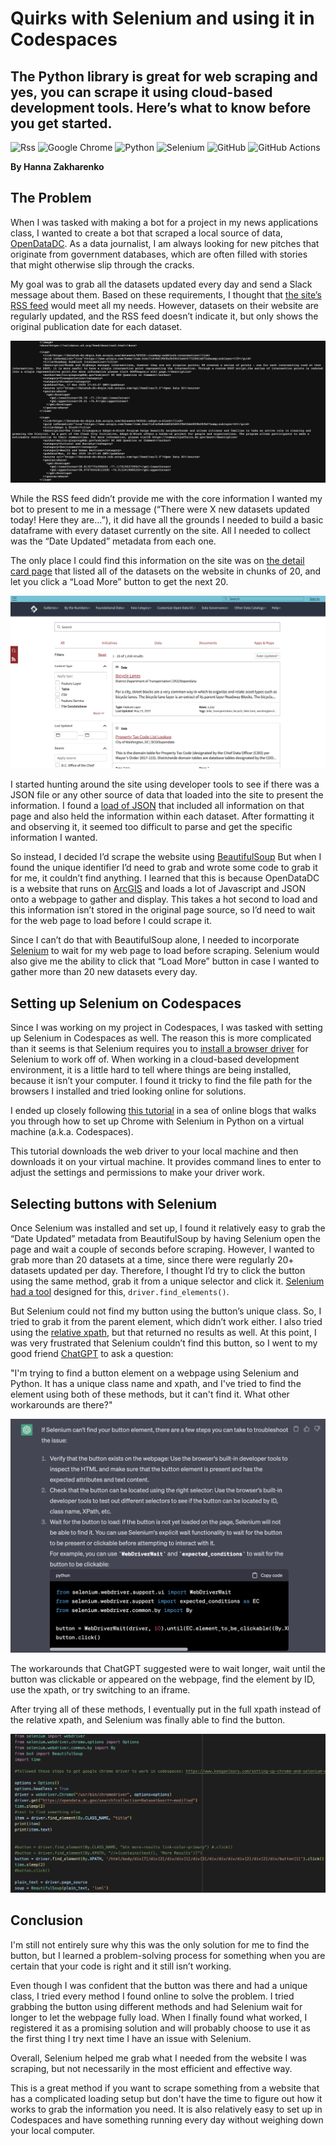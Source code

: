 # Quirks with Selenium and using it in Codespaces
## The Python library is great for web scraping and yes, you can scrape it using cloud-based development tools. Here’s what to know before you get started.
![Rss](https://img.shields.io/badge/rss-F88900?style=for-the-badge&logo=rss&logoColor=white) ![Google Chrome](https://img.shields.io/badge/Google%20Chrome-4285F4?style=for-the-badge&logo=GoogleChrome&logoColor=white) ![Python](https://img.shields.io/badge/python-3670A0?style=for-the-badge&logo=python&logoColor=ffdd54) ![Selenium](https://img.shields.io/badge/-selenium-%43B02A?style=for-the-badge&logo=selenium&logoColor=white) ![GitHub](https://img.shields.io/badge/github-%23121011.svg?style=for-the-badge&logo=github&logoColor=white) ![GitHub Actions](https://img.shields.io/badge/github%20actions-%232671E5.svg?style=for-the-badge&logo=githubactions&logoColor=white) 

**By Hanna Zakharenko**


## The Problem
When I was tasked with making a bot for a project in my news applications class, I wanted to create a bot that scraped a local source of data, [OpenDataDC](https://opendata.dc.gov/). As a data journalist, I am always looking for new pitches that originate from government databases, which are often filled with stories that might otherwise slip through the cracks. 

My goal was to grab all the datasets updated every day and send a Slack message about them. Based on these requirements, I thought that [the site’s RSS feed](https://datahub-dc-dcgis.hub.arcgis.com/api/feed/rss/2.0) would meet all my needs. However, datasets on their website are regularly updated, and the RSS feed doesn’t indicate it, but only shows the original publication date for each dataset.

![Example of RSS feed on OpenDataDC](images/rss_feed.png)

While the RSS feed didn’t provide me with the core information I wanted my bot to present to me in a message (“There were X new datasets updated today! Here they are…”), it did have all the grounds I needed to build a basic dataframe with every dataset currently on the site. All I needed to collect was the “Date Updated” metadata from each one.

The only place I could find this information on the site was on [the detail card page](https://opendata.dc.gov/search?collection=Dataset&sort=-modified) that listed all of the datasets on the website in chunks of 20, and let you click a “Load More” button to get the next 20. 

![Card view of OpenDataDC website.](images/card_view.png)

I started hunting around the site using developer tools to see if there was a JSON file or any other source of data that loaded into the site to present the information. I found a [load of JSON](https://github.com/NewsAppsUMD/bot-hzakharenko/blob/main/ignore/sample.json) that included all information on that page and also held the information within each dataset. After formatting it and observing it, it seemed too difficult to parse and get the specific information I wanted. 

So instead, I decided I’d scrape the website using [BeautifulSoup](https://www.crummy.com/software/BeautifulSoup/bs4/doc/) But when I found the unique identifier I’d need to grab and wrote some code to grab it for me, it couldn’t find anything. I learned that this is because OpenDataDC is a website that runs on [ArcGIS](arcgis.com/index.html) and loads a lot of Javascript and JSON onto a webpage to gather and display. This takes a hot second to load and this information isn’t stored in the original page source, so I’d need to wait for the web page to load before I could scrape it.

Since I can’t do that with BeautifulSoup alone, I needed to incorporate [Selenium](https://www.selenium.dev/) to wait for my web page to load before scraping. Selenium would also give me the ability to click that “Load More” button in case I wanted to gather more than 20 new datasets every day.

## Setting up Selenium on Codespaces
Since I was working on my project in Codespaces, I was tasked with setting up Selenium in Codespaces as well. The reason this is more complicated than it seems is that Selenium requires you to [install a browser driver](https://www.selenium.dev/documentation/webdriver/getting_started/) for Selenium to work off of. When working in a cloud-based development environment, it is a little hard to tell where things are being installed, because it isn’t your computer. I found it tricky to find the file path for the browsers I installed and tried looking online for solutions.

I ended up closely following [this tutorial](https://www.keeganleary.com/setting-up-chrome-and-selenium-with-python-on-a-virtual-private-server-digital-ocean/) in a sea of online blogs that walks you through how to set up Chrome with Selenium in Python on a virtual machine (a.k.a. Codespaces).

This tutorial downloads the web driver to your local machine and then downloads it on your virtual machine. It provides command lines to enter to adjust the settings and permissions to make your driver work.

## Selecting buttons with Selenium
Once Selenium was installed and set up, I found it relatively easy to grab the “Date Updated” metadata from BeautifulSoup by having Selenium open the page and wait a couple of seconds before scraping. However, I wanted to grab more than 20 datasets at a time, since there were regularly 20+ datasets updated per day. Therefore, I thought I’d try to click the button using the same method, grab it from a unique selector and click it. [Selenium had a tool](https://selenium-python.readthedocs.io/locating-elements.html) designed for this, `driver.find_elements()`. 

But Selenium could not find my button using the button’s unique class. So, I tried to grab it from the parent element, which didn’t work either. I also tried using the [relative xpath](https://www.w3schools.com/xml/xml_xpath.asp), but that returned no results as well. At this point, I was very frustrated that Selenium couldn’t find this button, so I went to my good friend [ChatGPT](https://chat.openai.com/) to ask a question:

"I'm trying to find a button element on a webpage using Selenium and Python. It has a unique class name and xpath, and I've tried to find the element using both of these methods, but it can't find it. What other workarounds are there?"

![View of ChatGPT response to question.](images/chatgpt.png)

The workarounds that ChatGPT suggested were to wait longer, wait until the button was clickable or appeared on the webpage, find the element by ID, use the xpath, or try switching to an iframe. 

After trying all of these methods, I eventually put in the full xpath instead of the relative xpath, and Selenium was finally able to find the button.

![Code that solved the problem I was having.](images/solution_code.png)

## Conclusion
I'm still not entirely sure why this was the only solution for me to find the button, but I learned a problem-solving process for something when you are certain that your code is right and it still isn’t working.

Even though I was confident that the button was there and had a unique class, I tried every method I found online to solve the problem. I tried grabbing the button using different methods and had Selenium wait for longer to let the webpage fully load. When I finally found what worked, I registered it as a promising solution and will probably choose to use it as the first thing I try next time I have an issue with Selenium.

Overall, Selenium helped me grab what I needed from the website I was scraping, but not necessarily in the most efficient and effective way.

This is a great method if you want to scrape something from a website that has a complicated loading setup but don't have the time to figure out how it works to grab the information you need. It is also relatively easy to set up in Codespaces and have something running every day without weighing down your local computer.

